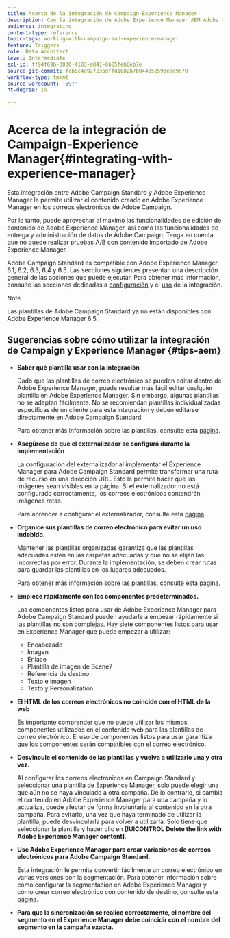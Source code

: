 ```yaml
---
title: Acerca de la integración de Campaign-Experience Manager
description: Con la integración de Adobe Experience Manager AEM Adobe Campaign, puede crear contenido directamente en y usarlo más adelante en.
audience: integrating
content-type: reference
topic-tags: working-with-campaign-and-experience-manager
feature: Triggers
role: Data Architect
level: Intermediate
exl-id: ff94f69b-3036-4103-a841-6b85feb0eb7e
source-git-commit: fcb5c4a92f23bdffd1082b7b044b5859dead9d70
workflow-type: tm+mt
source-wordcount: '597'
ht-degree: 1%

---
```


# Acerca de la integración de Campaign-Experience Manager{#integrating-with-experience-manager}

Esta integración entre Adobe Campaign Standard y Adobe Experience Manager le permite utilizar el contenido creado en Adobe Experience Manager en los correos electrónicos de Adobe Campaign.

Por lo tanto, puede aprovechar al máximo las funcionalidades de edición de contenido de Adobe Experience Manager, así como las funcionalidades de entrega y administración de datos de Adobe Campaign. Tenga en cuenta que no puede realizar pruebas A/B con contenido importado de Adobe Experience Manager.

Adobe Campaign Standard es compatible con Adobe Experience Manager 6.1, 6.2, 6.3, 6.4 y 6.5. Las secciones siguientes presentan una descripción general de las acciones que puede ejecutar. Para obtener más información, consulte las secciones dedicadas a [configuración](https://experienceleague.adobe.com/docs/experience-manager-65/administering/integration/campaignstandard.html?lang=es) y el [uso](https://experienceleague.adobe.com/docs/experience-manager-65/authoring/aem-adobe-campaign/campaign.html?lang=es) de la integración.

>[!NOTE]
>
> Las plantillas de Adobe Campaign Standard ya no están disponibles con Adobe Experience Manager 6.5.

## Sugerencias sobre cómo utilizar la integración de Campaign y Experience Manager {#tips-aem}

* **Saber qué plantilla usar con la integración**

  Dado que las plantillas de correo electrónico se pueden editar dentro de Adobe Experience Manager, puede resultar más fácil editar cualquier plantilla en Adobe Experience Manager. Sin embargo, algunas plantillas no se adaptan fácilmente. No se recomiendan plantillas individualizadas específicas de un cliente para esta integración y deben editarse directamente en Adobe Campaign Standard.

  Para obtener más información sobre las plantillas, consulte esta [página](https://experienceleague.adobe.com/docs/experience-manager-65/developing/platform/templates/templates.html?lang=es).

* **Asegúrese de que el externalizador se configuró durante la implementación**

  La configuración del externalizador al implementar el Experience Manager para Adobe Campaign Standard permite transformar una ruta de recurso en una dirección URL. Esto le permite hacer que las imágenes sean visibles en la página. Si el externalizador no está configurado correctamente, los correos electrónicos contendrán imágenes rotas.

  Para aprender a configurar el externalizador, consulte esta [página](https://experienceleague.adobe.com/docs/experience-manager-65/developing/platform/externalizer.html?lang=es).

* **Organice sus plantillas de correo electrónico para evitar un uso indebido.**

  Mantener las plantillas organizadas garantiza que las plantillas adecuadas estén en las carpetas adecuadas y que no se elijan las incorrectas por error. Durante la implementación, se deben crear rutas para guardar las plantillas en los lugares adecuados.

  Para obtener más información sobre las plantillas, consulte esta [página](https://experienceleague.adobe.com/docs/experience-manager-65/developing/platform/templates/templates.html?lang=es#template-availability).

* **Empiece rápidamente con los componentes predeterminados.**

  Los componentes listos para usar de Adobe Experience Manager para Adobe Campaign Standard pueden ayudarle a empezar rápidamente si las plantillas no son complejas.
Hay siete componentes listos para usar en Experience Manager que puede empezar a utilizar:

   * Encabezado
   * Imagen
   * Enlace
   * Plantilla de imagen de Scene7
   * Referencia de destino
   * Texto e imagen
   * Texto y Personalization

* **El HTML de los correos electrónicos no coincide con el HTML de la web**

  Es importante comprender que no puede utilizar los mismos componentes utilizados en el contenido web para las plantillas de correo electrónico. El uso de componentes listos para usar garantiza que los componentes serán compatibles con el correo electrónico.

* **Desvincule el contenido de las plantillas y vuelva a utilizarlo una y otra vez.**

  Al configurar los correos electrónicos en Campaign Standard y seleccionar una plantilla de Experience Manager, solo puede elegir una que aún no se haya vinculado a otra campaña. De lo contrario, si cambia el contenido en Adobe Experience Manager para una campaña y lo actualiza, puede afectar de forma involuntaria al contenido en la otra campaña.
Para evitarlo, una vez que haya terminado de utilizar la plantilla, puede desvincularla para volver a utilizarla. Solo tiene que seleccionar la plantilla y hacer clic en **[!UICONTROL Delete the link with Adobe Experience Manager content]**.

* **Use Adobe Experience Manager para crear variaciones de correos electrónicos para Adobe Campaign Standard.**

  Esta integración le permite convertir fácilmente un correo electrónico en varias versiones con la segmentación.
Para obtener información sobre cómo configurar la segmentación en Adobe Experience Manager y cómo crear correo electrónico con contenido de destino, consulte esta [página](https://experienceleague.adobe.com/docs/experience-manager-65/authoring/aem-adobe-campaign/target-adobe-campaign.html?lang=es#setting-up-segmentation-in-aem).

* **Para que la sincronización se realice correctamente, el nombre del segmento en el Experience Manager debe coincidir con el nombre del segmento en la campaña exacta.**
